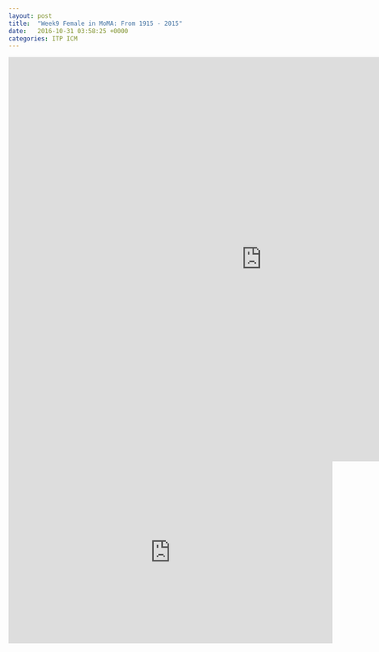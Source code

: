```yaml
---
layout: post
title:  "Week9 Female in MoMA: From 1915 - 2015"
date:   2016-10-31 03:58:25 +0000
categories: ITP ICM
---
```


<iframe src="http://itp.cgao.me/ICM w9/" width="1000" height="800" frameBorder="0"></iframe>



<br/>


<iframe src="https://player.vimeo.com/video/189744027" width="640" height="360" frameborder="0" webkitallowfullscreen mozallowfullscreen allowfullscreen></iframe>
